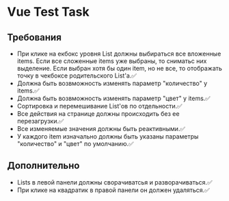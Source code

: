 # Vue Test Task

## Требования

- При клике на екбокс уровня List должны выбираться все вложенные items. Если все сложенные items уже выбраны, то сниматьс них выделение. Если выбран хотя бы один item, но не все, то отображать точку в чекбоксе родительского List'а.✅
- Должна быть возвможность изменять параметр "количество" у items.✅
- Должна быть возвможность изменять параметр "цвет" у items.✅
- Сортировка и перемешивание List'ов по отдельности.✅
- Все действия на странице должны происходить без ее перезагрузки.✅
- Все изменяемые значения должны быть реактивными.✅
- У каждого item изначально должны быть указаны параметры "количество" и "цвет" по умолчанию.✅

## Дополнительно

- Lists в левой панели должны сворачиватсья и разворачиваться.✅
- При клике на квадратик в правой панели он должен удаляться.✅
